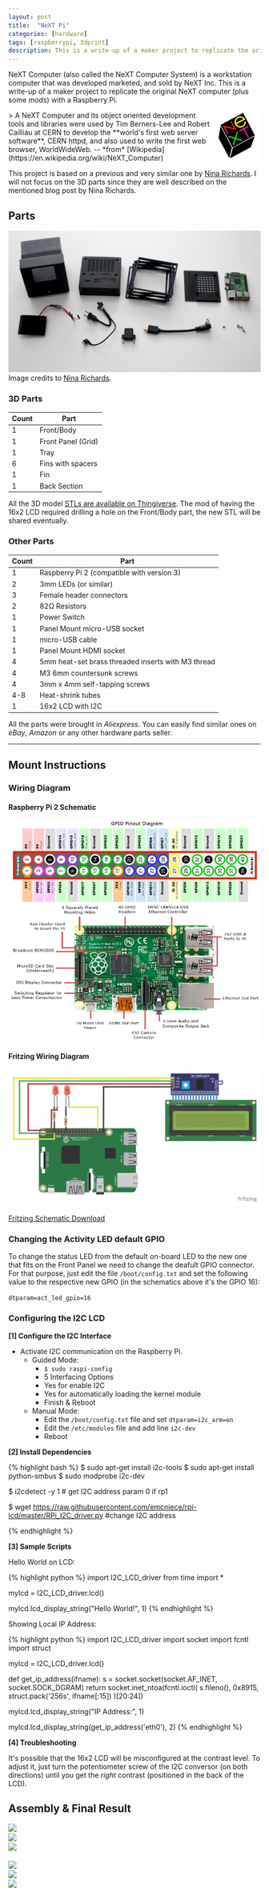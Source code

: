```yaml
---
layout: post
title:  "NeXT Pi"
categories: [hardware]
tags: [raspberrypi, 3dprint]
description: This is a write-up of a maker project to replicate the original NeXT computer (plus some *mods*) with a Raspberry Pi.
---
```


NeXT Computer (also called the NeXT Computer System) is a workstation computer that was developed marketed, and sold by NeXT Inc. This is a write-up of a maker project to replicate the original NeXT computer (plus some *mods*) with a Raspberry Pi.
<!--more-->

<img src="/images/nextpi/nextlogo.png" style="width:100px" align="right">
> A NeXT Computer and its object oriented development tools and libraries were used by Tim Berners-Lee and Robert Cailliau at CERN to develop the **world's first web server software**, CERN httpd, and also used to write the first web browser, WorldWideWeb. -- *from* [Wikipedia](https://en.wikipedia.org/wiki/NeXT_Computer)

This project is based on a previous and very similar one by [Nina Richards](http://www.ninamakes.co.uk/builds/next-computer-replica-raspberry-pi-case/). I will not focus on the 3D parts since they are well described on the mentioned blog post by Nina Richards. 

## Parts

![Parts overview](/images/nextpi/parts.jpg)
Image credits to [Nina Richards](http://www.ninamakes.co.uk/builds/next-computer-replica-raspberry-pi-case/).

### 3D Parts

Count | Part
------|------
1     | Front/Body
1     | Front Panel (Grid)
1     | Tray
6     | Fins with spacers
1     | Fin
1     | Back Section

All the 3D model [STLs are available on Thingiverse](https://www.thingiverse.com/thing:2884543#files). The mod of having the 16x2 LCD required drilling a hole on the Front/Body part, the new STL will be shared eventually.

### Other Parts

Count | Part
------|------
1     | Raspberry Pi 2 (compatible with version 3)
2     | 3mm LEDs (or similar)
3     | Female header connectors
2     | 82Ω Resistors
1     | Power Switch
1     | Panel Mount micro-USB socket
1     | micro-USB cable
1     | Panel Mount HDMI socket
4     | 5mm heat-set brass threaded inserts with M3 thread
4     | M3 6mm countersunk screws
4     | 3mm x 4mm self-tapping screws
4-8   | Heat-shrink tubes
1     | 16x2 LCD with I2C

All the parts were brought in *Aliexpress*. You can easily find similar ones on *eBay*, *Amazon* or any other hardware parts seller.

---

## Mount Instructions

### Wiring Diagram

#### Raspberry Pi 2 Schematic

![Raspberry Pi 2](/images/nextpi/pi.jpg)

#### Fritzing Wiring Diagram

![Circuit](/images/nextpi/circuit.png)

[Fritzing Schematic Download](/images/nextpi/rpi.fzz)

### Changing the Activity LED default GPIO

To change the status LED from the default on-board LED to the new one that fits on the Front Panel we need to change the deafult GPIO connector. For that purpose, just edit the file ```/boot/config.txt``` and set the following value to the respective new GPIO (in the schematics above it's the GPIO 16):

``` dtparam=act_led_gpio=16 ```

### Configuring the I2C LCD

**[1] Configure the I2C Interface**

- Activate I2C communication on the Raspberry Pi.
    - Guided Mode: 
        - ```$ sudo raspi-config``` 
        - 5 Interfacing Options
        - Yes for enable I2C
        - Yes for automatically loading the kernel module
        - Finish & Reboot
    - Manual Mode:
        - Edit the ```/boot/config.txt``` file and set ```dtparam=i2c_arm=on```
        - Edit the ```/etc/modules``` file and add line ```i2c-dev```
        - Reboot

**[2] Install Dependencies**

{% highlight bash %} 
$ sudo apt-get install i2c-tools 
$ sudo apt-get install python-smbus
$ sudo modprobe i2c-dev

$ i2cdetect -y 1 # get I2C address param 0 if rp1

$ wget https://raw.githubusercontent.com/emcniece/rpi-lcd/master/RPi_I2C_driver.py #change I2C address

{% endhighlight %} 

**[3] Sample Scripts**

Hello World on LCD:

{% highlight python %} 
import I2C_LCD_driver
from time import *

mylcd = I2C_LCD_driver.lcd()

mylcd.lcd_display_string("Hello World!", 1)
{% endhighlight %} 

Showing Local IP Address:

{% highlight python %} 
import I2C_LCD_driver
import socket
import fcntl
import struct

mylcd = I2C_LCD_driver.lcd()

def get_ip_address(ifname):
    s = socket.socket(socket.AF_INET, socket.SOCK_DGRAM)
    return socket.inet_ntoa(fcntl.ioctl(
        s.fileno(),
        0x8915, 
        struct.pack('256s', ifname[:15])
    )[20:24])

mylcd.lcd_display_string("IP Address:", 1) 

mylcd.lcd_display_string(get_ip_address('eth0'), 2)
{% endhighlight %} 

**[4] Troubleshooting**

It's possible that the 16x2 LCD will be misconfigured at the contrast level. To adjust it, just turn the potentiometer screw of the I2C conversor (on both directions) until you get the *right* contrast (positioned in the back of the LCD).

## Assembly & Final Result

<div class="imgsdiv">

<div class="row">
  <div class="column">
    <img src="/images/nextpi/img_5.jpg">
  </div>
  <div class="column">
    <img src="/images/nextpi/img_3.jpg">
  </div>
  <div class="column">
    <img src="/images/nextpi/img_6.jpg">
  </div>
</div>
<br>
<div class="row">
  <div class="column">
    <img src="/images/nextpi/img_2.jpg">
  </div>
  <div class="column">
    <img src="/images/nextpi/img_4.jpg">
  </div>
  <div class="column">
    <img src="/images/nextpi/img_1.jpg">
  </div>
</div>

</div>